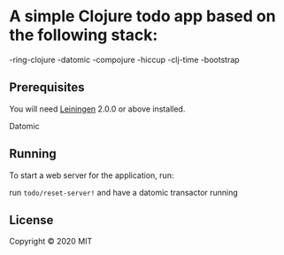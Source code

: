 # A simple Clojure todo app based on the following stack:
-ring-clojure
-datomic
-compojure
-hiccup
-clj-time
-bootstrap


## Prerequisites

You will need [Leiningen][] 2.0.0 or above installed.

[leiningen]: https://github.com/technomancy/leiningen

Datomic

## Running

To start a web server for the application, run:

run `todo/reset-server!` and have a datomic transactor running

## License

Copyright © 2020 MIT
